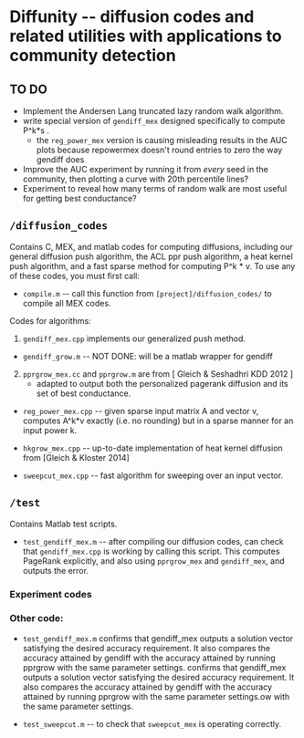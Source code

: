 # Diffunity -- diffusion codes and related utilities with applications to community detection

## TO DO

* Implement the Andersen Lang truncated lazy random walk algorithm.
* write special version of `gendiff_mex` designed specifically to compute P^k*s .
	* the `reg_power_mex` version is causing misleading results in the AUC plots because repowermex doesn't round entries to zero the way gendiff does
* Improve the AUC experiment by running it from *every* seed in the community, then plotting a curve with 20th percentile lines?
* Experiment to reveal how many terms of random walk are most useful for getting best conductance?

## `/diffusion_codes`

Contains C, MEX, and matlab codes for computing diffusions, including our general diffusion push algorithm, the ACL ppr push algorithm, a heat kernel push algorithm, and a fast sparse method for computing P^k * v. To use any of these codes, you must first call:

* `compile.m` -- call this function from `[project]/diffusion_codes/` to compile all MEX codes.

Codes for algorithms:

1. `gendiff_mex.cpp` implements our generalized push method.
* `gendiff_grow.m` -- NOT DONE: will be a matlab wrapper for gendiff
2. `pprgrow_mex.cc` and `pprgrow.m` are from [ Gleich & Seshadhri KDD 2012 ]
	* adapted to output both the personalized pagerank diffusion and its set of best conductance.
* `reg_power_mex.cpp` -- given sparse input matrix A and vector v, computes A^k*v exactly (i.e. no rounding) but in a sparse manner for an input power k.
* `hkgrow_mex.cpp` -- up-to-date implementation of heat kernel diffusion from [Gleich & Kloster 2014]


* `sweepcut_mex.cpp` -- fast algorithm for sweeping over an input vector.

## `/test`

Contains Matlab test scripts.

* `test_gendiff_mex.m` -- after compiling our diffusion codes, can check that `gendiff_mex.cpp` is working by calling this script. This computes PageRank explicitly, and also using `pprgrow_mex` and `gendiff_mex`, and outputs the error.


### Experiment codes





### Other code:
* `test_gendiff_mex.m` confirms that gendiff_mex outputs a solution vector satisfying the desired accuracy requirement. It also compares the accuracy attained by gendiff with the accuracy attained by running pprgrow with the same parameter settings. confirms that gendiff_mex outputs a solution vector satisfying the desired accuracy requirement. It also compares the accuracy attained by gendiff with the accuracy attained by running pprgrow with the same parameter settings.ow with the same parameter settings.

* `test_sweepcut.m` -- to check that `sweepcut_mex` is operating correctly.

